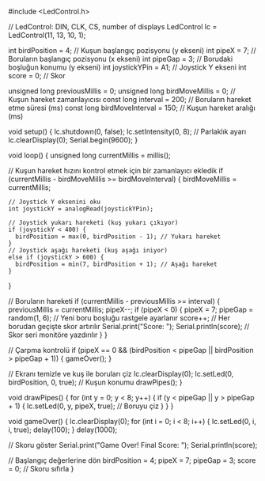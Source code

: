 #include <LedControl.h>

// LedControl: DIN, CLK, CS, number of displays
LedControl lc = LedControl(11, 13, 10, 1);

int birdPosition = 4; // Kuşun başlangıç pozisyonu (y ekseni)
int pipeX = 7;        // Boruların başlangıç pozisyonu (x ekseni)
int pipeGap = 3;      // Borudaki boşluğun konumu (y ekseni)
int joystickYPin = A1; // Joystick Y ekseni
int score = 0;        // Skor

unsigned long previousMillis = 0;
unsigned long birdMoveMillis = 0;  // Kuşun hareket zamanlayıcısı
const long interval = 200;  // Boruların hareket etme süresi (ms)
const long birdMoveInterval = 150;  // Kuşun hareket aralığı (ms)

void setup() {
  lc.shutdown(0, false);
  lc.setIntensity(0, 8); // Parlaklık ayarı
  lc.clearDisplay(0);
  Serial.begin(9600);
}

void loop() {
  unsigned long currentMillis = millis();

  // Kuşun hareket hızını kontrol etmek için bir zamanlayıcı ekledik
  if (currentMillis - birdMoveMillis >= birdMoveInterval) {
    birdMoveMillis = currentMillis;

    // Joystick Y eksenini oku
    int joystickY = analogRead(joystickYPin);
  
    // Joystick yukarı hareketi (kuş yukarı çıkıyor)
    if (joystickY < 400) {
      birdPosition = max(0, birdPosition - 1); // Yukarı hareket
    }
    // Joystick aşağı hareketi (kuş aşağı iniyor)
    else if (joystickY > 600) {
      birdPosition = min(7, birdPosition + 1); // Aşağı hareket
    }
  }

  // Boruların hareketi
  if (currentMillis - previousMillis >= interval) {
    previousMillis = currentMillis;
    pipeX--;
    if (pipeX < 0) {
      pipeX = 7;
      pipeGap = random(1, 6);  // Yeni boru boşluğu rastgele ayarlanır
      score++;  // Her borudan geçişte skor artırılır
      Serial.print("Score: ");
      Serial.println(score);  // Skor seri monitöre yazdırılır
    }
  }

  // Çarpma kontrolü
  if (pipeX == 0 && (birdPosition < pipeGap || birdPosition > pipeGap + 1)) {
    gameOver();
  }

  // Ekranı temizle ve kuş ile boruları çiz
  lc.clearDisplay(0);
  lc.setLed(0, birdPosition, 0, true);  // Kuşun konumu
  drawPipes();
}

void drawPipes() {
  for (int y = 0; y < 8; y++) {
    if (y < pipeGap || y > pipeGap + 1) {
      lc.setLed(0, y, pipeX, true);  // Boruyu çiz
    }
  }
}

void gameOver() {
  lc.clearDisplay(0);
  for (int i = 0; i < 8; i++) {
    lc.setLed(0, i, i, true);
    delay(100);
  }
  delay(1000);
  
  // Skoru göster
  Serial.print("Game Over! Final Score: ");
  Serial.println(score);

  // Başlangıç değerlerine dön
  birdPosition = 4;
  pipeX = 7;
  pipeGap = 3;
  score = 0;  // Skoru sıfırla
}
